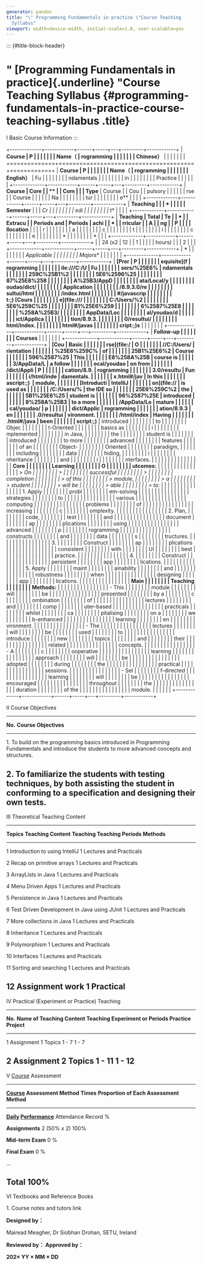 ```yaml
---
generator: pandoc
title: "\" Programming Fundamentals in practice \"Course Teaching
  Syllabus"
viewport: width=device-width, initial-scale=1.0, user-scalable=yes
---
```


::: {#title-block-header}
# " [Programming Fundamentals in practice]{.underline} "Course Teaching Syllabus {#programming-fundamentals-in-practice-course-teaching-syllabus .title}

Ⅰ Basic Course Information
:::

+-------------+------------+------+-----+---+---------+------------+
| **Course    | P          |      |     |   |         |            |
| Name（      | rogramming |      |     |   |         |            |
| Chinese）** |            |      |     |   |         |            |
+=============+============+======+=====+===+=========+============+
| **Course    | P          |      |     |   |         |            |
| Name（      | rogramming |      |     |   |         |            |
| English）** | Fu         |      |     |   |         |            |
|             | ndamentals |      |     |   |         |            |
|             | in         |      |     |   |         |            |
|             | Practice   |      |     |   |         |            |
+-------------+------------+------+-----+---+---------+------------+
| **Course    | Core       |      | **  |   | Com     |            |
| Type**      | Course     |      | Cou |   | pulsory |            |
|             |            |      | rse |   | Course  |            |
|             |            |      | Na  |   |         |            |
|             |            |      | tur |   |         |            |
|             |            |      | e** |   |         |            |
+-------------+------------+------+-----+---+---------+------------+
| **Teaching  |            |      | *   |   |         |            |
| Semester**  |            |      | *Cr |   |         |            |
|             |            |      | edi |   |         |            |
|             |            |      | t** |   |         |            |
+-------------+------------+------+-----+---+---------+------------+
| **Teaching  | **Total    | **Te |     | * |         | **Extracu  |
| Periods and | Periods**  | achi |     | * |         | rricular** |
| A           |            | ng** |     | P |         |            |
| llocation** |            |      |     | r |         |            |
|             |            |      |     | a |         |            |
|             |            |      |     | c |         |            |
|             |            |      |     | t |         |            |
|             |            |      |     | i |         |            |
|             |            |      |     | c |         |            |
|             |            |      |     | e |         |            |
|             |            |      |     | * |         |            |
|             |            |      |     | * |         |            |
+-------------+------------+------+-----+---+---------+------------+
|             | 24 (x2     | 12   |     | 1 |         |            |
|             | hours)     |      |     | 2 |         |            |
+-------------+------------+------+-----+---+---------+------------+
| *           |            |      |     |   |         |            |
| *Applicable |            |      |     |   |         |            |
| Majors**    |            |      |     |   |         |            |
+-------------+------------+------+-----+---+---------+------------+
| **[Prer     | P          |      |     |   |         |            |
| equisite](f | rogramming |      |     |   |         |            |
| ile:///C:/U | Fu         |      |     |   |         |            |
| sers/%25E6% | ndamentals |      |     |   |         |            |
| 259C%25B1%2 |            |      |     |   |         |            |
| 5E6%2596%25 |            |      |     |   |         |            |
| 87%25E8%258 |            |      |     |   |         |            |
| A%25B3/AppD |            |      |     |   |         |            |
| ata/Local/y |            |      |     |   |         |            |
| oudao/dict/ |            |      |     |   |         |            |
| Application |            |      |     |   |         |            |
| /8.9.3.0/re |            |      |     |   |         |            |
| sultui/html |            |      |     |   |         |            |
| /index.html |            |      |     |   |         |            |
| #/javascrip |            |      |     |   |         |            |
| t:;) [Cours |            |      |     |   |         |            |
| e](file:/// |            |      |     |   |         |            |
| C:/Users/%2 |            |      |     |   |         |            |
| 5E6%259C%25 |            |      |     |   |         |            |
| B1%25E6%259 |            |      |     |   |         |            |
| 6%2587%25E8 |            |      |     |   |         |            |
| %258A%25B3/ |            |      |     |   |         |            |
| AppData/Loc |            |      |     |   |         |            |
| al/youdao/d |            |      |     |   |         |            |
| ict/Applica |            |      |     |   |         |            |
| tion/8.9.3. |            |      |     |   |         |            |
| 0/resultui/ |            |      |     |   |         |            |
| html/index. |            |      |     |   |         |            |
| html#/javas |            |      |     |   |         |            |
| cript:;)s** |            |      |     |   |         |            |
+-------------+------------+------+-----+---+---------+------------+
| **Follow-up |            |      |     |   |         |            |
| Courses**   |            |      |     |   |         |            |
+-------------+------------+------+-----+---+---------+------------+
| **[Cou      | **Basic    |      |     |   |         |            |
| rse](file:/ | O          |      |     |   |         |            |
| //C:/Users/ | rientation |      |     |   |         |            |
| %25E6%259C% | of         |      |     |   |         |            |
| 25B1%25E6%2 | Course**   |      |     |   |         |            |
| 596%2587%25 | This       |      |     |   |         |            |
| E8%258A%25B | course is  |      |     |   |         |            |
| 3/AppData/L | a follow   |      |     |   |         |            |
| ocal/youdao | on from    |      |     |   |         |            |
| /dict/Appli | P          |      |     |   |         |            |
| cation/8.9. | rogramming |      |     |   |         |            |
| 3.0/resultu | Fun        |      |     |   |         |            |
| i/html/inde | damentals. |      |     |   |         |            |
| x.html#/jav | In this    |      |     |   |         |            |
| ascript:;)  | module,    |      |     |   |         |            |
| [Introducti | IntelliJ   |      |     |   |         |            |
| on](file:// | is used as |      |     |   |         |            |
| /C:/Users/% | the IDE so |      |     |   |         |            |
| 25E6%259C%2 | the        |      |     |   |         |            |
| 5B1%25E6%25 | student is |      |     |   |         |            |
| 96%2587%25E | introduced |      |     |   |         |            |
| 8%258A%25B3 | to a more  |      |     |   |         |            |
| /AppData/Lo | mature     |      |     |   |         |            |
| cal/youdao/ | p          |      |     |   |         |            |
| dict/Applic | rogramming |      |     |   |         |            |
| ation/8.9.3 | en         |      |     |   |         |            |
| .0/resultui | vironment. |      |     |   |         |            |
| /html/index | Having     |      |     |   |         |            |
| .html#/java | been       |      |     |   |         |            |
| script:;)** | introduced |      |     |   |         |            |
|             | to         |      |     |   |         |            |
|             | Objec      |      |     |   |         |            |
|             | t-Oriented |      |     |   |         |            |
|             | basics as  |      |     |   |         |            |
|             | i          |      |     |   |         |            |
|             | mplemented |      |     |   |         |            |
|             | in Java,   |      |     |   |         |            |
|             | the        |      |     |   |         |            |
|             | student is |      |     |   |         |            |
|             | introduced |      |     |   |         |            |
|             | to more    |      |     |   |         |            |
|             | advanced   |      |     |   |         |            |
|             | features   |      |     |   |         |            |
|             | of an      |      |     |   |         |            |
|             | Object-    |      |     |   |         |            |
|             | Oriented   |      |     |   |         |            |
|             | paradigm,  |      |     |   |         |            |
|             | including  |      |     |   |         |            |
|             | data       |      |     |   |         |            |
|             | hiding,    |      |     |   |         |            |
|             | i          |      |     |   |         |            |
|             | nheritance |      |     |   |         |            |
|             | and        |      |     |   |         |            |
|             | i          |      |     |   |         |            |
|             | nterfaces. |      |     |   |         |            |
|             |            |      |     |   |         |            |
|             | **Core     |      |     |   |         |            |
|             | Learning   |      |     |   |         |            |
|             | O          |      |     |   |         |            |
|             | utcomes:** |      |     |   |         |            |
|             |            |      |     |   |         |            |
|             | > *On      |      |     |   |         |            |
|             | >          |      |     |   |         |            |
|             | successful |      |     |   |         |            |
|             | >          |      |     |   |         |            |
|             | completion |      |     |   |         |            |
|             | > of this  |      |     |   |         |            |
|             | > module,  |      |     |   |         |            |
|             | > a        |      |     |   |         |            |
|             | > student  |      |     |   |         |            |
|             | > will be  |      |     |   |         |            |
|             | > able     |      |     |   |         |            |
|             | > to:*     |      |     |   |         |            |
|             |            |      |     |   |         |            |
|             | 1.  Apply  |      |     |   |         |            |
|             |     probl  |      |     |   |         |            |
|             | em-solving |      |     |   |         |            |
|             |            |      |     |   |         |            |
|             | strategies |      |     |   |         |            |
|             |     to     |      |     |   |         |            |
|             |            |      |     |   |         |            |
|             |    various |      |     |   |         |            |
|             |            |      |     |   |         |            |
|             |  computing |      |     |   |         |            |
|             |            |      |     |   |         |            |
|             |   problems |      |     |   |         |            |
|             |     of     |      |     |   |         |            |
|             |            |      |     |   |         |            |
|             | increasing |      |     |   |         |            |
|             |     c      |      |     |   |         |            |
|             | omplexity. |      |     |   |         |            |
|             |            |      |     |   |         |            |
|             | 2.  Plan,  |      |     |   |         |            |
|             |     code,  |      |     |   |         |            |
|             |     test   |      |     |   |         |            |
|             |     and    |      |     |   |         |            |
|             |            |      |     |   |         |            |
|             |   document |      |     |   |         |            |
|             |     ap     |      |     |   |         |            |
|             | plications |      |     |   |         |            |
|             |     using  |      |     |   |         |            |
|             |            |      |     |   |         |            |
|             |   advanced |      |     |   |         |            |
|             |     p      |      |     |   |         |            |
|             | rogramming |      |     |   |         |            |
|             |            |      |     |   |         |            |
|             | constructs |      |     |   |         |            |
|             |     and    |      |     |   |         |            |
|             |     data   |      |     |   |         |            |
|             |     s      |      |     |   |         |            |
|             | tructures. |      |     |   |         |            |
|             |            |      |     |   |         |            |
|             | 3.         |      |     |   |         |            |
|             |  Construct |      |     |   |         |            |
|             |     ap     |      |     |   |         |            |
|             | plications |      |     |   |         |            |
|             |            |      |     |   |         |            |
|             | consistent |      |     |   |         |            |
|             |     with   |      |     |   |         |            |
|             |     UI     |      |     |   |         |            |
|             |     best   |      |     |   |         |            |
|             |            |      |     |   |         |            |
|             |  practice. |      |     |   |         |            |
|             |            |      |     |   |         |            |
|             | 4.         |      |     |   |         |            |
|             |  Construct |      |     |   |         |            |
|             |            |      |     |   |         |            |
|             | persistent |      |     |   |         |            |
|             |     app    |      |     |   |         |            |
|             | lications. |      |     |   |         |            |
|             |            |      |     |   |         |            |
|             | 5.  Apply  |      |     |   |         |            |
|             |     maint  |      |     |   |         |            |
|             | ainability |      |     |   |         |            |
|             |     and    |      |     |   |         |            |
|             |            |      |     |   |         |            |
|             | robustness |      |     |   |         |            |
|             |     when   |      |     |   |         |            |
|             |            |      |     |   |         |            |
|             |  designing |      |     |   |         |            |
|             |     app    |      |     |   |         |            |
|             | lications. |      |     |   |         |            |
|             |            |      |     |   |         |            |
|             | **Main     |      |     |   |         |            |
|             | Teaching   |      |     |   |         |            |
|             | Methods:** |      |     |   |         |            |
|             |            |      |     |   |         |            |
|             | -   This   |      |     |   |         |            |
|             |     module |      |     |   |         |            |
|             |     will   |      |     |   |         |            |
|             |     be     |      |     |   |         |            |
|             |            |      |     |   |         |            |
|             |  presented |      |     |   |         |            |
|             |     by a   |      |     |   |         |            |
|             |     c      |      |     |   |         |            |
|             | ombination |      |     |   |         |            |
|             |     of     |      |     |   |         |            |
|             |            |      |     |   |         |            |
|             |   lectures |      |     |   |         |            |
|             |     and    |      |     |   |         |            |
|             |     comp   |      |     |   |         |            |
|             | uter-based |      |     |   |         |            |
|             |            |      |     |   |         |            |
|             | practicals |      |     |   |         |            |
|             |     whilst |      |     |   |         |            |
|             |     ca     |      |     |   |         |            |
|             | pitalising |      |     |   |         |            |
|             |     on a   |      |     |   |         |            |
|             |     we     |      |     |   |         |            |
|             | b-enhanced |      |     |   |         |            |
|             |            |      |     |   |         |            |
|             |   learning |      |     |   |         |            |
|             |     en     |      |     |   |         |            |
|             | vironment. |      |     |   |         |            |
|             |            |      |     |   |         |            |
|             | -   The    |      |     |   |         |            |
|             |            |      |     |   |         |            |
|             |   lectures |      |     |   |         |            |
|             |     will   |      |     |   |         |            |
|             |     be     |      |     |   |         |            |
|             |     used   |      |     |   |         |            |
|             |     to     |      |     |   |         |            |
|             |            |      |     |   |         |            |
|             |  introduce |      |     |   |         |            |
|             |     new    |      |     |   |         |            |
|             |     topics |      |     |   |         |            |
|             |     and    |      |     |   |         |            |
|             |     their  |      |     |   |         |            |
|             |            |      |     |   |         |            |
|             |    related |      |     |   |         |            |
|             |            |      |     |   |         |            |
|             |  concepts. |      |     |   |         |            |
|             |            |      |     |   |         |            |
|             | -   A      |      |     |   |         |            |
|             |     c      |      |     |   |         |            |
|             | ooperative |      |     |   |         |            |
|             |            |      |     |   |         |            |
|             |   learning |      |     |   |         |            |
|             |            |      |     |   |         |            |
|             |   approach |      |     |   |         |            |
|             |     will   |      |     |   |         |            |
|             |     be     |      |     |   |         |            |
|             |            |      |     |   |         |            |
|             |    adopted |      |     |   |         |            |
|             |     during |      |     |   |         |            |
|             |     the    |      |     |   |         |            |
|             |            |      |     |   |         |            |
|             |  practical |      |     |   |         |            |
|             |            |      |     |   |         |            |
|             |  sessions. |      |     |   |         |            |
|             |            |      |     |   |         |            |
|             | -   Sel    |      |     |   |         |            |
|             | f-directed |      |     |   |         |            |
|             |            |      |     |   |         |            |
|             |   learning |      |     |   |         |            |
|             |     will   |      |     |   |         |            |
|             |     be     |      |     |   |         |            |
|             |            |      |     |   |         |            |
|             | encouraged |      |     |   |         |            |
|             |            |      |     |   |         |            |
|             | throughout |      |     |   |         |            |
|             |     the    |      |     |   |         |            |
|             |            |      |     |   |         |            |
|             |   duration |      |     |   |         |            |
|             |     of the |      |     |   |         |            |
|             |            |      |     |   |         |            |
|             |    module. |      |     |   |         |            |
+-------------+------------+------+-----+---+---------+------------+

Ⅱ Course Objectives

  ---------------------------------------------------------------------------
  **No.**   **Course Objectives**
  --------- -----------------------------------------------------------------
  1\.       To build on the programming basics introduced in Programming
            Fundamentals and introduce the students to more advanced concepts
            and structures.

  2\.       To familiarize the students with testing techniques, by both
            assisting the student in conforming to a specification and
            designing their own tests.
  ---------------------------------------------------------------------------

Ⅲ Theoretical Teaching Content

  -----------------------------------------------------------------------------------
  **Topics**   **Teaching Content**                         **Teaching   **Teaching
                                                            Periods**    Methods**
  ------------ -------------------------------------------- ------------ ------------
  1            Introduction to using IntelliJ               1            Lectures and
                                                                         Practicals

  2            Recap on primitive arrays                    1            Lectures and
                                                                         Practicals

  3            ArrayLists in Java                           1            Lectures and
                                                                         Practicals

  4            Menu Driven Apps                             1            Lectures and
                                                                         Practicals

  5            Persistence in Java                          1            Lectures and
                                                                         Practicals

  6            Test Driven Development in Java using JUnit  1            Lectures and
                                                                         Practicals

  7            More collections in Java                     1            Lectures and
                                                                         Practicals

  8            Inheritance                                  1            Lectures and
                                                                         Practicals

  9            Polymorphism                                 1            Lectures and
                                                                         Practicals

  10           Interfaces                                   1            Lectures and
                                                                         Practicals

  11           Sorting and searching                        1            Lectures and
                                                                         Practicals

  12           Assignment work                              1            Practical
  -----------------------------------------------------------------------------------

Ⅳ Practical (Experiment or Practice) Teaching

  ----------------------------------------------------------------------------
  **No.**   **Name of       **Teaching Content**                  **Teaching
            Experiment or                                         Periods**
            Practice                                              
            Project**                                             
  --------- --------------- ------------------------------------- ------------
  1         Assignment 1    Topics 1 - 7                          1 - 7

  2         Assignment 2    Topics 1 - 11                         1 - 12
  ----------------------------------------------------------------------------

Ⅴ
[Course](file:///C:/Users/%25E6%259C%25B1%25E6%2596%2587%25E8%258A%25B3/AppData/Local/youdao/dict/Application/8.9.3.0/resultui/html/index.html#/javascript:;)
Assessment

  ------------------------------------------------------------------------------------------------------------------------------------------------------------------------------------------------------------------------------------------------------------------------------------------------------------------------------------------------------------------------
  **[Course](file:///C:/Users/%25E6%259C%25B1%25E6%2596%2587%25E8%258A%25B3/AppData/Local/youdao/dict/Application/8.9.3.0/resultui/html/index.html#/javascript:;) Assessment Method**                                                                                                                                                   **Times**         **Proportion of
                                                                                                                                                                                                                                                                                                                                                          Each Assessment
                                                                                                                                                                                                                                                                                                                                                          Method**
  ------------------------------------------------------------------------------------------------------------------------------------------------------------------------------------------------------------------------------------------------------------------------------------------------------------------------------------- ----------------- ----------------
  **[Daily](file:///C:/Users/%25E6%259C%25B1%25E6%2596%2587%25E8%258A%25B3/AppData/Local/youdao/dict/Application/8.9.3.0/resultui/html/index.html#/javascript:;) [Performance](file:///C:/Users/%25E6%259C%25B1%25E6%2596%2587%25E8%258A%25B3/AppData/Local/youdao/dict/Application/8.9.3.0/resultui/html/index.html#/javascript:;)**   Attendance Record \%

  **Assignments**                                                                                                                                                                                                                                                                                                                       2 (50% x 2)       100%

  **Mid-term Exam**                                                                                                                                                                                                                                                                                                                     0                 \%

  **Final Exam**                                                                                                                                                                                                                                                                                                                        0                 \%

  ...                                                                                                                                                                                                                                                                                                                                                     

  **Total**                                                                                                                                                                                                                                                                                                                                               100%
  ------------------------------------------------------------------------------------------------------------------------------------------------------------------------------------------------------------------------------------------------------------------------------------------------------------------------------------------------------------------------

Ⅵ Textbooks and Reference Books

1\. Course notes and tutors link

**Designed by：**

Mairead Meagher, Dr Siobhan Drohan, SETU, Ireland

**Reviewed by： Approved by：**

**202× YY × MM × DD**
